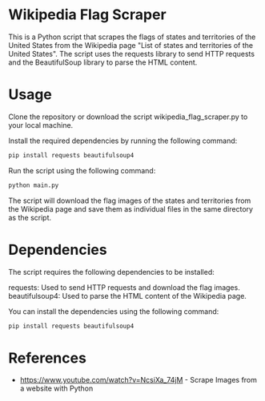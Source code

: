 # Wikipedia Flag Scraper
This is a Python script that scrapes the flags of states and territories of the United States from the Wikipedia page "List of states and territories of the United States". The script uses the requests library to send HTTP requests and the BeautifulSoup library to parse the HTML content.

# Usage
Clone the repository or download the script wikipedia_flag_scraper.py to your local machine.

Install the required dependencies by running the following command:

```python 
pip install requests beautifulsoup4
```

Run the script using the following command:

```python
python main.py
```

The script will download the flag images of the states and territories from the Wikipedia page and save them as individual files in the same directory as the script.

# Dependencies
The script requires the following dependencies to be installed:

requests: Used to send HTTP requests and download the flag images. <br>
beautifulsoup4: Used to parse the HTML content of the Wikipedia page. <br>

You can install the dependencies using the following command: 

```python
pip install requests beautifulsoup4
```

# References

- https://www.youtube.com/watch?v=NcsiXa_74jM - Scrape Images from a website with Python